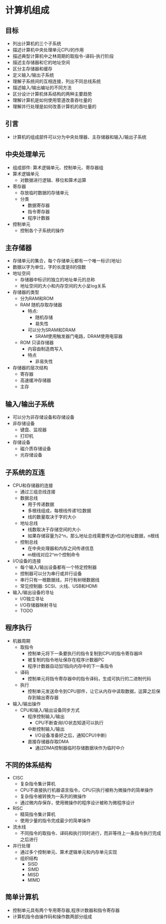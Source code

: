 # 计算机组成

## 目标
- 列出计算机的三个子系统
- 描述计算机中央处理单元CPU的作用
- 描述典型计算机中之林周期的取指令-译码-执行阶段
- 描述主存储器和它的地址空间
- 区分主存储器和缓存
- 定义输入/输出子系统
- 理解子系统间的互相连接，列出不同总线系统
- 描述输入/输出编址的不同方法
- 区分设计计算机体系结构的两种主要趋势
- 理解计算机是如何使用管道改善吞吐量的
- 理解并行处理是如何改善计算机的吞吐量的

## 引言
- 计算机的组成部件可以分为中央处理器、主存储器和输入/输出子系统

## 中央处理单元
- 组成部件: 算术逻辑单元、控制单元、寄存器组
- 算术逻辑单元
    - 对数据进行逻辑、移位和算术运算
- 寄存器
    - 存放临时数据的存储单元
    - 分类
        - 数据寄存器
        - 指令寄存器
        - 程序计数器
- 控制单元
    - 控制各个子系统的操作

## 主存储器
- 存储单元的集合，每个存储单元都有一个唯一标识(地址)
- 数据以字为单位，字的长度是8的倍数
- 地址空间
    - 存储器中标识的独立的地址单元的总称
    - 地址空间的大小和内存空间的大小呈log关系
- 存储器的类型
    - 分为RAM和ROM
    - RAM 随机存取存储器
        - 特点:
            - 随机存储
            - 易失性
        - 可以分为SRAM和DRAM
            - SRAM使用触发器门电路，DRAM使用电容器
    - ROM 只读存储器
        - 内容由制造商写入
        - 特点
            - 非易失性
- 存储器的层次结构
    - 寄存器
    - 高速缓冲存储器
    - 主存

## 输入/输出子系统
- 可以分为非存储设备和存储设备
- 非存储设备
    - 键盘、监视器
    - 打印机
- 存储设备
    - 磁介质存储设备
    - 光存储设备

## 子系统的互连
- CPU和存储器的连接
    - 通过三组总线连接
    - 数据总线
        - 用于传递数据
        - 多根线组成，每根线传递1位数据
        - 线的数量取决于字的大小
    - 地址总线
        - 线数取决于存储空间的大小
        - 如果存储容量为2^n，那么地址总线需要传送n位的地址数据，n根线
    - 控制总线
        - 在中央处理器和内存之间传递信息
        - m根线对应2^m个控制命令
- I/O设备的连接
    - 每个输入/输出设备都有一个特定控制器
    - 控制器可以分为串行或并行设备
    - 串行只有一根数据线，并行有树根数据线
    - 常见控制器: SCSI、火线、USB和HDMI
- 输入/输出设备的寻址
    - I/O独立寻址
    - I/O存储器映射寻址
    - TODO

## 程序执行
- 机器周期
    - 取指令
        - 控制单元将下一条要执行的指令复制到CPU的指令寄存器IR
        - 被复制的指令地址保存在程序计数器PC
        - 程序计数器自动加1指向内存中的下一条指令
    - 译码
        - 控制单元将指令寄存器中的指令译码，生成可执行的二进制代码
    - 执行
        - 控制单元发送命令到CPU部件，让它从内存中读取数据，运算之后保存到输出寄存器
- 输入/输出操作
    - CPU和输入/输出设备同步方式
        - 程序控制输入/输出
            - CPU不断查询I/O状态知道可以执行
        - 中断控制输入/输出
            - I/O设备准备好之后，通知CPU(中断)
        - 直接存储器存取DMA
            - 通过DMA控制器临时存储数据块作为临时中介

## 不同的体系结构
- CISC
    - 复杂指令集计算机
    - CPU不直接执行机器语言指令，CPU只执行被称为微操作的简单操作
    - 复杂指令被转换为一系列的微操作
    - 通过微内存保存，使用微操作的程序设计被称为微程序设计
- RISC
    - 精简指令集计算机
    - 使用少量的指令完成最少的简单操作
- 流水线
    - 不同指令的取指令、译码和执行同时进行，而非等待上一条指令执行完成之后进行
- 并行处理
    - 通过多个控制单元、算术逻辑单元和内存单元实现
    - 组织结构
        - SISD
        - SIMD
        - MISD
        - MIMD

## 简单计算机
- 控制单元具有两个专用寄存器,程序计数器和指令寄存器
- 计算机指令由操作码和操作数两部分组成